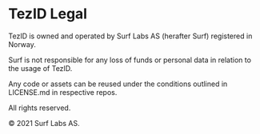 # TezID Legal

TezID is owned and operated by Surf Labs AS (herafter Surf) registered in Norway.

Surf is not responsible for any loss of funds or personal data in relation to the usage of TezID. 

Any code or assets can be reused under the conditions outlined in LICENSE.md in respective repos.

All rights reserved. 

© 2021 Surf Labs AS.

